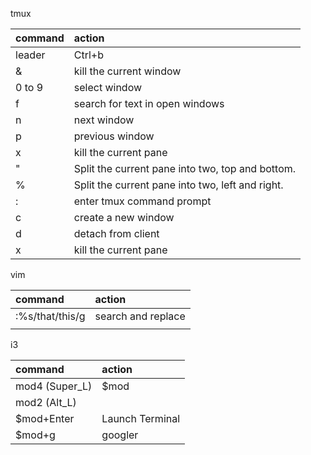 tmux

| command | action                                           |
|:--------|:-------------------------------------------------|
| leader  | Ctrl+b                                           |
| &       | kill the current window                          |
| 0 to 9  | select window                                    |
| f       | search for text in open windows                  |
| n       | next window                                      |
| p       | previous window                                  |
| x       | kill the current pane                            |
| "       | Split the current pane into two, top and bottom. |
| %       | Split the current pane into two, left and right. |
| :       | enter tmux command prompt                        |
| c       | create a new window                              |
| d       | detach from client                               |
| x       | kill the current pane                            |


vim

| command         | action             |
|:----------------|:-------------------|
| :%s/that/this/g | search and replace |
|                 |                    |


i3

| command        | action          |
|:---------------|:----------------|
| mod4 (Super_L) | $mod            |
| mod2 (Alt_L)   |                 |
| $mod+Enter     | Launch Terminal |
| $mod+g         | googler         |
